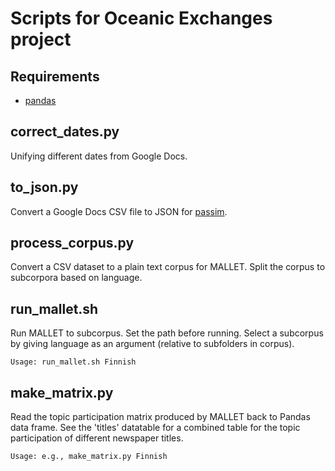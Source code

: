 # Scripts for Oceanic Exchanges project

## Requirements
- [pandas](https://pandas.pydata.org/pandas-docs/stable/install.html)

## correct_dates.py
Unifying different dates from Google Docs.

## to_json.py
Convert a Google Docs CSV file to JSON for [passim](https://github.com/dasmiq/passim).

## process_corpus.py
Convert a CSV dataset to a plain text corpus for MALLET. Split the corpus to subcorpora based 
on language.

## run_mallet.sh
Run MALLET to subcorpus. Set the path before running. Select a subcorpus by giving language as 
an argument (relative to subfolders in corpus).

`Usage: run_mallet.sh Finnish`

## make_matrix.py
Read the topic participation matrix produced by MALLET back to Pandas data frame. See the 
'titles' datatable for a combined table for the topic participation of different newspaper 
titles.

`Usage: e.g., make_matrix.py Finnish`
